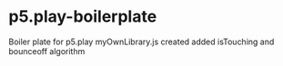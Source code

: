# p5.play-boilerplate
Boiler plate for p5.play
myOwnLibrary.js created 
added isTouching and bounceoff algorithm
